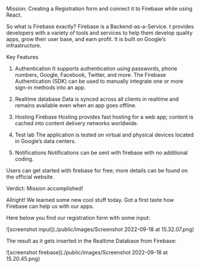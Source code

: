 Mission: Creating a Registration form and connect it to Firebase while using React.

So what is Firebase exactly?
Firebase is a Backend-as-a-Service. 
t provides developers with a variety of tools and services to help them develop quality apps, grow their user base, and earn profit. 
It is built on Google’s infrastructure.


Key Features

1. Authentication
   It supports authentication using passwords, phone numbers, Google, Facebook, Twitter, and more. The Firebase Authentication (SDK) can be used to manually integrate one or more sign-in methods into an app.

2. Realtime database
   Data is synced across all clients in realtime and remains available even when an app goes offline.

3. Hosting
   Firebase Hosting provides fast hosting for a web app; content is cached into content delivery networks worldwide.

4. Test lab
   The application is tested on virtual and physical devices located in Google’s data centers.

5. Notifications
   Notifications can be sent with firebase with no additional coding.

Users can get started with firebase for free; more details can be found on the official website.



Verdict: Mission accomplished!

Allright! We learned some new cool stuff today. Got a first taste how Firebase can help us with our apps.


Here below you find our registration form with some input:

![screenshot input](./public/images/Screenshot 2022-09-18 at 15.32.07.png)


The result as it gets inserted in the Realtime Database from Firebase:

![screenshot firebase](./public/images/Screenshot 2022-09-18 at 15.20.45.png)